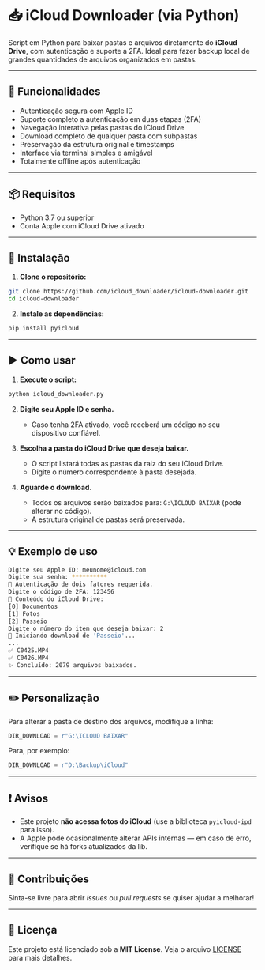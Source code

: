 # 📥 iCloud Downloader (via Python)

Script em Python para baixar pastas e arquivos diretamente do **iCloud Drive**, com autenticação e suporte a 2FA. Ideal para fazer backup local de grandes quantidades de arquivos organizados em pastas.

---

## 🚀 Funcionalidades

- Autenticação segura com Apple ID
- Suporte completo a autenticação em duas etapas (2FA)
- Navegação interativa pelas pastas do iCloud Drive
- Download completo de qualquer pasta com subpastas
- Preservação da estrutura original e timestamps
- Interface via terminal simples e amigável
- Totalmente offline após autenticação

---

## 📦 Requisitos

- Python 3.7 ou superior
- Conta Apple com iCloud Drive ativado

---

## 🔧 Instalação

1. **Clone o repositório:**

```bash
git clone https://github.com/icloud_downloader/icloud-downloader.git
cd icloud-downloader
```

2. **Instale as dependências:**

```bash
pip install pyicloud
```

---

## ▶️ Como usar

1. **Execute o script:**

```bash
python icloud_downloader.py
```

2. **Digite seu Apple ID e senha.**
   - Caso tenha 2FA ativado, você receberá um código no seu dispositivo confiável.

3. **Escolha a pasta do iCloud Drive que deseja baixar.**
   - O script listará todas as pastas da raiz do seu iCloud Drive.
   - Digite o número correspondente à pasta desejada.

4. **Aguarde o download.**
   - Todos os arquivos serão baixados para: `G:\ICLOUD BAIXAR` (pode alterar no código).
   - A estrutura original de pastas será preservada.

---

## 💡 Exemplo de uso

```bash
Digite seu Apple ID: meunome@icloud.com
Digite sua senha: **********
🔐 Autenticação de dois fatores requerida.
Digite o código de 2FA: 123456
📂 Conteúdo do iCloud Drive:
[0] Documentos
[1] Fotos
[2] Passeio
Digite o número do item que deseja baixar: 2
🚀 Iniciando download de 'Passeio'...
...
✅ C0425.MP4
✅ C0426.MP4
✨ Concluído: 2079 arquivos baixados.
```

---

## ✏️ Personalização

Para alterar a pasta de destino dos arquivos, modifique a linha:

```python
DIR_DOWNLOAD = r"G:\ICLOUD BAIXAR"
```

Para, por exemplo:

```python
DIR_DOWNLOAD = r"D:\Backup\iCloud"
```

---

## ❗ Avisos

- Este projeto **não acessa fotos do iCloud** (use a biblioteca `pyicloud-ipd` para isso).
- A Apple pode ocasionalmente alterar APIs internas — em caso de erro, verifique se há forks atualizados da lib.

---

## 🙌 Contribuições

Sinta-se livre para abrir *issues* ou *pull requests* se quiser ajudar a melhorar!

---

## 📄 Licença

Este projeto está licenciado sob a **MIT License**. Veja o arquivo [LICENSE](LICENSE) para mais detalhes.
